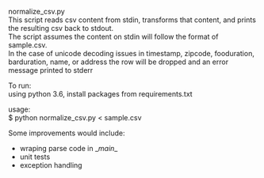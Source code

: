 normalize_csv.py  
This script reads csv content from stdin, transforms that content, and prints the
resulting csv back to stdout.  
The script assumes the content on stdin will follow the format of sample.csv.  
In the case of unicode decoding issues in timestamp, zipcode, fooduration,
barduration, name, or address the row will be dropped and an error message printed
to stderr

To run:  
using python 3.6, install packages from requirements.txt  

usage:  
$ python normalize_csv.py < sample.csv

Some improvements would include:
* wraping parse code in  \__main__
* unit tests
* exception handling
